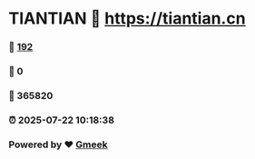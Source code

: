 # TIANTIAN :link: https://tiantian.cn 
### :page_facing_up: [192](https://tiantian.cn/tag.html) 
### :speech_balloon: 0 
### :hibiscus: 365820 
### :alarm_clock: 2025-07-22 10:18:38 
### Powered by :heart: [Gmeek](https://github.com/Meekdai/Gmeek)
